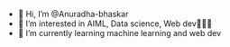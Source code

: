 - 👋 Hi, I’m @Anuradha-bhaskar
- 👀 I’m interested in AIML, Data science, Web dev👩🏻‍💻
- 🌱 I’m currently learning machine learning and web dev



<!---
Anuradha-bhaskar/Anuradha-bhaskar is a ✨ special ✨ repository because its `README.md` (this file) appears on your GitHub profile.
You can click the Preview link to take a look at your changes.
--->
